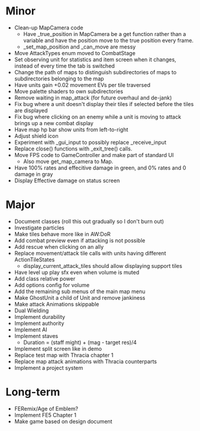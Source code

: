# Minor
* Clean-up MapCamera code
	* Have _true_position in MapCamera be a get function rather than a variable
and have the position move to the true position every frame.
	* _set_map_position and _can_move are messy
* Move AttackTypes enum moved to CombatStage
* Set observing unit for statistics and item screen when it changes,
instead of every time the tab is switched
* Change the path of maps to distinguish subdirectories of maps to subdirectories belonging to the map
* Have units gain +0.02 movement EVs per tile traversed
* Move palette shaders to own subdirectories
* Remove waiting in map_attack (for future overhaul and de-jank)
* Fix bug where a unit doesn't display their tiles if selected before the tiles are displayed
* Fix bug where clicking on an enemy while a unit is moving to attack brings up a new combat display
* Have map hp bar show units from left-to-right
* Adjust shield icon
* Experiment with _gui_input to possibly replace _receive_input
* Replace close() functions with _exit_tree() calls.
* Move FPS code to GameController and make part of standard UI
	* Also move get_map_camera to Map.
* Have 100% rates and effecitive damage in green, and 0% rates and 0 damage in gray
* Display Effective damage on status screen

# Major
* Document classes (roll this out gradually so I don't burn out)
* Investigate particles
* Make tiles behave more like in AW:DoR
* Add combat preview even if attacking is not possible
* Add rescue when clicking on an ally
* Replace movement/attack tile calls with units having different ActionTileStates
	* display_current_attack_tiles should allow displaying support tiles
* Have level up play sfx even when volume is muted
* Add class relative power
* Add options config for volume
* Add the remaining sub menus of the main map menu
* Make GhostUnit a child of Unit and remove jankiness
* Make attack Animations skippable
* Dual Wielding
* Implement durability
* Implement authority
* Implement AI
* Implement staves
	* Duration = (staff might) + (mag - target res)/4
* Implement split screen like in demo
* Replace test map with Thracia chapter 1
* Replace map attack animations with Thracia counterparts
* Implement a project system

# Long-term
* FERemix/Age of Emblem?
* Implement FE5 Chapter 1
* Make game based on design document
